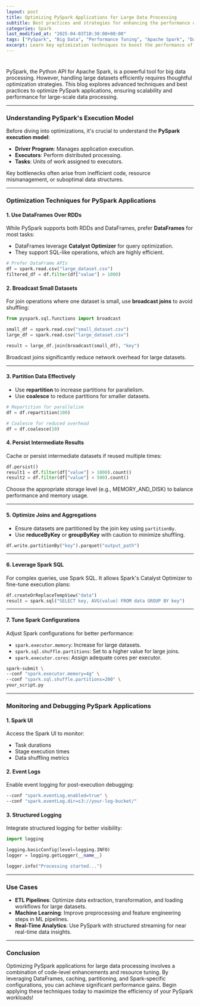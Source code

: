 ```yaml
---
layout: post
title: Optimizing PySpark Applications for Large Data Processing
subtitle: Best practices and strategies for enhancing the performance of PySpark applications handling large datasets.
categories: Spark
last_modified_at: "2025-04-03T10:30:00+00:00"
tags: ["PySpark", "Big Data", "Performance Tuning", "Apache Spark", "Data Engineering"]
excerpt: Learn key optimization techniques to boost the performance of PySpark applications for large-scale data processing.
---
```


#

PySpark, the Python API for Apache Spark, is a powerful tool for big data processing. However, handling large datasets efficiently requires thoughtful optimization strategies. This blog explores advanced techniques and best practices to optimize PySpark applications, ensuring scalability and performance for large-scale data processing.

---

### Understanding PySpark's Execution Model

Before diving into optimizations, it's crucial to understand the **PySpark execution model**:

- **Driver Program**: Manages application execution.
- **Executors**: Perform distributed processing.
- **Tasks**: Units of work assigned to executors.

Key bottlenecks often arise from inefficient code, resource mismanagement, or suboptimal data structures.

---

### Optimization Techniques for PySpark Applications

#### 1. **Use DataFrames Over RDDs**

While PySpark supports both RDDs and DataFrames, prefer **DataFrames** for most tasks:

- DataFrames leverage **Catalyst Optimizer** for query optimization.
- They support SQL-like operations, which are highly efficient.

```python
# Prefer DataFrame APIs
df = spark.read.csv("large_dataset.csv")
filtered_df = df.filter(df["value"] > 1000)
```

#### 2. **Broadcast Small Datasets**

For join operations where one dataset is small, use **broadcast joins** to avoid shuffling:

```python
from pyspark.sql.functions import broadcast

small_df = spark.read.csv("small_dataset.csv")
large_df = spark.read.csv("large_dataset.csv")

result = large_df.join(broadcast(small_df), "key")
```

Broadcast joins significantly reduce network overhead for large datasets.

---

#### 3. **Partition Data Effectively**

- Use **repartition** to increase partitions for parallelism.
- Use **coalesce** to reduce partitions for smaller datasets.

```python
# Repartition for parallelism
df = df.repartition(100)

# Coalesce for reduced overhead
df = df.coalesce(10)
```

#### 4. **Persist Intermediate Results**

Cache or persist intermediate datasets if reused multiple times:

```python
df.persist()
result1 = df.filter(df["value"] > 1000).count()
result2 = df.filter(df["value"] < 500).count()
```

Choose the appropriate storage level (e.g., MEMORY_AND_DISK) to balance performance and memory usage.

---

#### 5. **Optimize Joins and Aggregations**

- Ensure datasets are partitioned by the join key using `partitionBy`.
- Use **reduceByKey** or **groupByKey** with caution to minimize shuffling.

```python
df.write.partitionBy("key").parquet("output_path")
```

---

#### 6. **Leverage Spark SQL**

For complex queries, use Spark SQL. It allows Spark's Catalyst Optimizer to fine-tune execution plans:

```python
df.createOrReplaceTempView("data")
result = spark.sql("SELECT key, AVG(value) FROM data GROUP BY key")
```

---

#### 7. **Tune Spark Configurations**

Adjust Spark configurations for better performance:

- `spark.executor.memory`: Increase for large datasets.
- `spark.sql.shuffle.partitions`: Set to a higher value for large joins.
- `spark.executor.cores`: Assign adequate cores per executor.

```bash
spark-submit \
--conf "spark.executor.memory=4g" \
--conf "spark.sql.shuffle.partitions=200" \
your_script.py
```

---

### Monitoring and Debugging PySpark Applications

#### 1. **Spark UI**
Access the Spark UI to monitor:

- Task durations
- Stage execution times
- Data shuffling metrics

#### 2. **Event Logs**
Enable event logging for post-execution debugging:

```bash
--conf "spark.eventLog.enabled=true" \
--conf "spark.eventLog.dir=s3://your-log-bucket/"
```

#### 3. **Structured Logging**
Integrate structured logging for better visibility:

```python
import logging

logging.basicConfig(level=logging.INFO)
logger = logging.getLogger(__name__)

logger.info("Processing started...")
```

---

### Use Cases

- **ETL Pipelines**: Optimize data extraction, transformation, and loading workflows for large datasets.
- **Machine Learning**: Improve preprocessing and feature engineering steps in ML pipelines.
- **Real-Time Analytics**: Use PySpark with structured streaming for near real-time data insights.

---

### Conclusion

Optimizing PySpark applications for large data processing involves a combination of code-level enhancements and resource tuning. By leveraging DataFrames, caching, partitioning, and Spark-specific configurations, you can achieve significant performance gains. Begin applying these techniques today to maximize the efficiency of your PySpark workloads!

